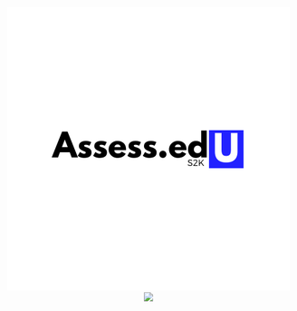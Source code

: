 <p align="center">
  <img src="https://github.com/kritanu/Assess.edU/blob/master/images/icon.png?raw=true"/>
  <img src="https://github.com/kritanu/Assess.edU/blob/master/images/s1.jpeg?raw=true"/>
</p>
